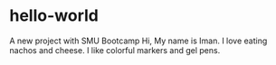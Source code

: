# hello-world
A new project with SMU Bootcamp
Hi,
My name is Iman. I love eating nachos and cheese. 
I like colorful markers and gel pens. 
